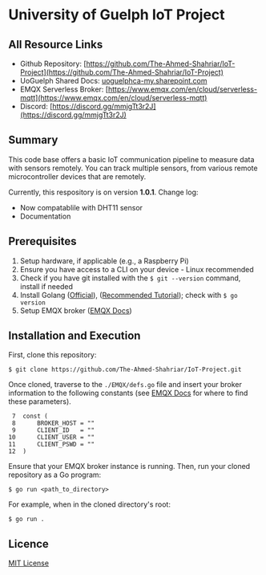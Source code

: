 # University of Guelph IoT Project




## All Resource Links
- Github Repository: [https://github.com/The-Ahmed-Shahriar/IoT-Project](https://github.com/The-Ahmed-Shahriar/IoT-Project)
- UoGuelph Shared Docs: [uoguelphca-my.sharepoint.com](https://uoguelphca-my.sharepoint.com/:f:/r/personal/ashahr01_uoguelph_ca/Documents/UoGuelph%20IoT%20Project?csf=1&web=1&e=Kde6Pv)
- EMQX Serverless Broker: [https://www.emqx.com/en/cloud/serverless-mqtt](https://www.emqx.com/en/cloud/serverless-mqtt)
- Discord: [https://discord.gg/mmjgTt3r2J](https://discord.gg/mmjgTt3r2J)




## Summary
This code base offers a basic IoT communication pipeline to measure data with sensors remotely. You can track multiple sensors, from various remote microcontroller devices that are remotely.

Currently, this respository is on version **1.0.1**. Change log:
- Now compatablile with DHT11 sensor
- Documentation




## Prerequisites
1. Setup hardware, if applicable (e.g., a Raspberry Pi)
2. Ensure you have access to a CLI on your device - Linux recommended
3. Check if you have git installed with the `$ git --version` command, install if needed
4. Install Golang ([Official](https://go.dev/doc/install)), ([Recommended Tutorial](https://www.jeremymorgan.com/tutorials/raspberry-pi/install-go-raspberry-pi/)); check with `$ go version`
5. Setup EMQX broker ([EMQX Docs](https://uoguelphca-my.sharepoint.com/:b:/r/personal/ashahr01_uoguelph_ca/Documents/UoGuelph%20IoT%20Project/Onboarding/EMQX%20Broker%20Setup%20and%20Testing.pdf?csf=1&web=1&e=y4eJ1y))




## Installation and Execution
First, clone this repository:
```
$ git clone https://github.com/The-Ahmed-Shahriar/IoT-Project.git
```

Once cloned, traverse to the `./EMQX/defs.go` file and insert your broker information to the following constants (see [EMQX Docs](https://uoguelphca-my.sharepoint.com/:b:/r/personal/ashahr01_uoguelph_ca/Documents/UoGuelph%20IoT%20Project/Onboarding/EMQX%20Broker%20Setup%20and%20Testing.pdf?csf=1&web=1&e=y4eJ1y) for where to find these parameters).
```
 7  const (
 8  	BROKER_HOST = ""
 9  	CLIENT_ID   = ""
10  	CLIENT_USER = ""
11  	CLIENT_PSWD = ""
12  )
```

Ensure that your EMQX broker instance is running. Then, run your cloned repository as a Go program:
```
$ go run <path_to_directory>
```

For example, when in the cloned directory's root:
```
$ go run .
```




## Licence
[MIT License](LICENSE)

